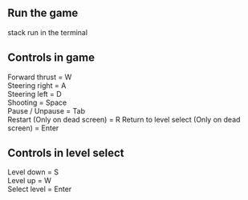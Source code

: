 ## Run the game
stack run in the terminal

## Controls in game
Forward thrust                               = W  
Steering right                               = A  
Steering left                                = D  
Shooting                                     = Space  
Pause / Unpause                              = Tab  
Restart (Only on dead screen)                = R
Return to level select (Only on dead screen) = Enter

## Controls in level select
Level down                                   = S       
Level up                                     = W  
Select level                                 = Enter